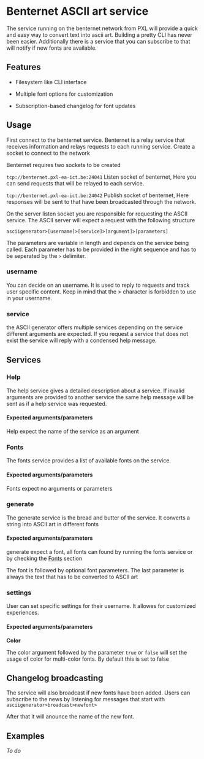 # Benternet ASCII art service

The service running on the benternet network from PXL will provide a quick and easy way to convert text into ascii art. Building a pretty CLI has never been easier. Additionally there is a service that you can subscribe to that will notify if new fonts are available. 

## Features

- Filesystem like CLI interface

- Multiple font options for customization

- Subscription-based changelog for font updates

## Usage

First connect to the benternet service. Benternet is a relay service that receives information and relays requests to each running service.  Create a socket to connect to the network

Benternet  requires two sockets to be created

`tcp://benternet.pxl-ea-ict.be:24041` Listen socket of benternet,  Here you can send requests that will be relayed to each service. 

`tcp://benternet.pxl-ea-ict.be:24042` Publish socket of benternet, Here responses will be sent to that have been broadcasted through the network.



On the server listen socket you are responsible for requesting the ASCII service. The ASCII server will expect a request with the following structure

`asciigenerator>[username]>[service]>[argument]>[parameters]`

The parameters are variable in length and depends on the service being called. Each parameter has to be provided in the right sequence and has to be seperated by the `>` delimiter.

### username

You can decide on an username. It is used to reply to requests and track user specific content. Keep in mind that the > character is forbidden to use in your username.

### service

the ASCII generator offers multiple services depending on the service different arguments are expected. If you request a service that does not exist the service will reply with a condensed help message.

## Services

### Help

The help service gives a detailed description about a service. If invalid arguments are provided to another service the same help message will be sent as if a help service was requested.

#### Expected arguments/parameters

Help expect the name of the service as an argument

### Fonts

The fonts service provides a list of available fonts on the service.

#### Expected arguments/parameters

Fonts expect no arguments or parameters

### generate

The generate service is the bread and butter of the service. It converts a string into ASCII art in different fonts

#### Expected arguments/parameters

generate expect a font, all fonts can found by running the fonts service or by checking the [Fonts]() section

The font is followed by optional font parameters. The last parameter is always the text that has to be converted to ASCII art

### settings

User can set specific settings for their username. It allowes for customized experiences.

#### Expected arguments/parameters

**Color**

The color argument followed by the parameter `true` or `false` will set the usage of color for multi-color fonts. By default this is set to false

## Changelog broadcasting

The service will also broadcast if new fonts have been added. Users can subscribe to the news by listening for messages that start with `asciigenerator>broadcast>newfont>`

After that it will anounce the name of the new font.

## Examples

*To do*
